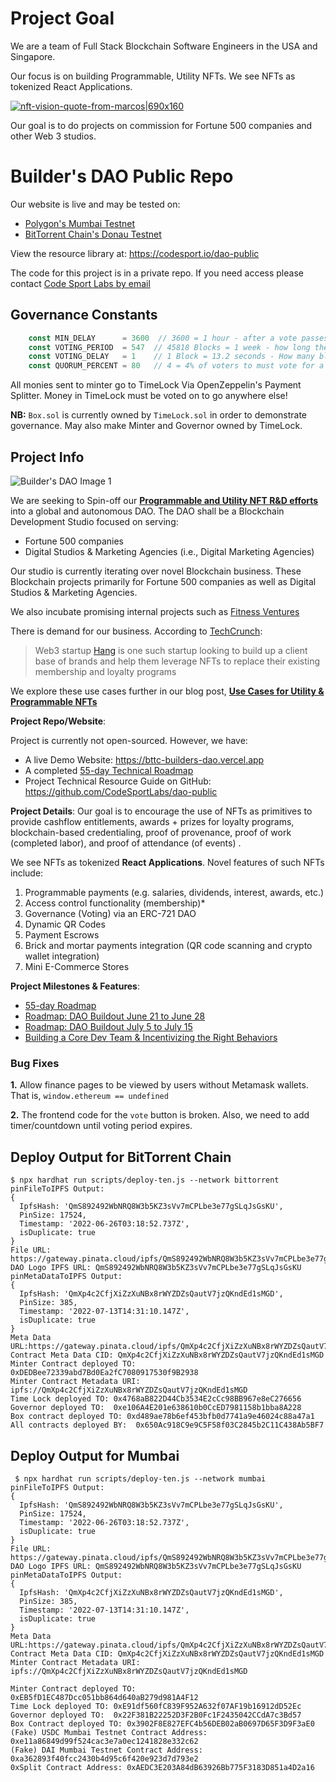 # Project Goal
We are  a team of Full Stack Blockchain Software Engineers in the USA and Singapore. 

Our focus is on building Programmable, Utility NFTs.  We see NFTs as tokenized React Applications.

[![nft-vision-quote-from-marcos|690x160]([upload://cl1tc1aCh0A33NVWl77c67llBS3.png](https://aws1.discourse-cdn.com/business4/uploads/trondao/original/2X/5/567a7a6da9420ac99271d75ee3fce1f3e1de03f3.png))](https://codesport.io/blockchain/dao/use-cases-for-programmable-and-utility-nfts/)

Our goal is to do projects on commission for Fortune 500 companies and other Web 3 studios. 


# Builder's DAO Public Repo

Our website is live and may be tested on:

* [Polygon's Mumbai Testnet](https://builders-dao.vercel.app/) 
* [BitTorrent Chain's Donau Testnet](https://bttc-builders-dao.vercel.app/)

View the resource library at: https://codesport.io/dao-public

The code for this project is in a private repo. If you need access please contact [Code Sport Labs by email](https://codesport.io/contact-us)

## Governance Constants

```javascript
    const MIN_DELAY      = 3600  // 3600 = 1 hour - after a vote passes, you have 1 hour before you can enact  
    const VOTING_PERIOD  = 547  // 45818 Blocks = 1 week - how long the vote lasts. | 547 Blocks = 2 hours
    const VOTING_DELAY   = 1    // 1 Block = 13.2 seconds - How many blocks till a proposal vote becomes active
    const QUORUM_PERCENT = 80   // 4 = 4% of voters to must vote for a proposal to pass | 80 = 80%
```
All monies sent to minter go to TimeLock Via OpenZeppelin's Payment Splitter.  Money in TimeLock must be voted on to go anywhere else!

**NB:** `Box.sol` is currently owned by `TimeLock.sol` in order to demonstrate governance.  May also make Minter and Governor owned by TimeLock.



## Project Info
![Builder's DAO Image 1](https://bttc-builders-dao.vercel.app/images/analyst-typing.jpg)

We are seeking to Spin-off our [**Programmable and Utility NFT R&D efforts** ](https://codesport.io/blockchain/dao/use-cases-for-programmable-and-utility-nfts/) into a global and autonomous DAO. The DAO shall be a Blockchain Development Studio focused on serving:

* Fortune 500 companies
* Digital Studios & Marketing Agencies (i.e., Digital Marketing Agencies) 

Our studio is currently iterating over novel Blockchain business. These Blockchain projects primarily for Fortune 500 companies as well as Digital Studios & Marketing Agencies.

We also incubate  promising internal projects such as [Fitness Ventures](https://forum.trondao.org/t/fitness-ventures-launch-a-real-life-fitness-group-on-the-blockchain/4382)

There is demand for our business. According to [TechCrunch](https://techcrunch.com/2022/07/14/nft-brand-loyalty-platform-hang-banks-16-million-from-paradigm/):

> Web3 startup [Hang](https://www.hang.xyz/) is one such startup looking to build up a client base of brands and help them leverage NFTs to replace their existing membership and loyalty programs

We explore these use cases further in our blog post, [**Use Cases for Utility & Programmable NFTs**](https://codesport.io/blockchain/dao/use-cases-for-programmable-and-utility-nfts/)

**Project Repo/Website**:  

Project is currently not open-sourced. However, we have: 

* A live Demo Website: https://bttc-builders-dao.vercel.app
* A completed [55-day Technical Roadmap](https://codesport.io/blockchain/dao/dao-buildout-may-23-july-15#roadmap) 
* Project Technical Resource Guide on GitHub: https://github.com/CodeSportLabs/dao-public 

**Project Details**: 
Our goal is to encourage the use of NFTs as primitives to provide cashflow entitlements, awards + prizes for loyalty programs, blockchain-based credentialing, proof of provenance, proof of work (completed labor), and proof of attendance (of events) .

We see NFTs as tokenized **React Applications**. Novel features of such NFTs include:

1. Programmable payments (e.g. salaries, dividends, interest, awards, etc.)
2. Access control functionality (membership)*
3. Governance (Voting) via an ERC-721 DAO
4. Dynamic QR Codes
5. Payment Escrows
6. Brick and mortar payments integration (QR code scanning and crypto wallet integration)
7. Mini E-Commerce Stores 

**Project Milestones & Features**: 

* [55-day Roadmap](https://codesport.io/blockchain/dao/dao-buildout-may-23-july-15#roadmap)
* [Roadmap: DAO Buildout June 21 to June 28](https://codesport.io/blockchain/dao/roadmap-dao-buildout-june-21-to-june-28/)
* [Roadmap: DAO Buildout July 5 to July 15](https://codesport.io/blockchain/dao/roadmap-dao-buildout-july-5-to-july-15/)
* [Building a Core Dev Team & Incentivizing the Right Behaviors](https://codesport.io/business-strategy/daos-incentivizing-the-right-behaviors/)

### Bug Fixes

**1.** Allow finance pages to be viewed by users without Metamask wallets. That is, `window.ethereum == undefined`

**2.** The frontend code for the `vote` button is broken. Also, we need to add timer/countdown until voting period expires.


## Deploy Output for BitTorrent Chain

```
$ npx hardhat run scripts/deploy-ten.js --network bittorrent
pinFileToIPFS Output:
{
  IpfsHash: 'QmS892492WbNRQ8W3b5KZ3sVv7mCPLbe3e77gSLqJsGsKU',
  PinSize: 17524,
  Timestamp: '2022-06-26T03:18:52.737Z',
  isDuplicate: true
}
File URL: https://gateway.pinata.cloud/ipfs/QmS892492WbNRQ8W3b5KZ3sVv7mCPLbe3e77gSLqJsGsKU
DAO Logo IPFS URL: QmS892492WbNRQ8W3b5KZ3sVv7mCPLbe3e77gSLqJsGsKU
pinMetaDataToIPFS Output:
{
  IpfsHash: 'QmXp4c2CfjXiZzXuNBx8rWYZDZsQautV7jzQKndEd1sMGD',
  PinSize: 385,
  Timestamp: '2022-07-13T14:31:10.147Z',
  isDuplicate: true
}
Meta Data URL:https://gateway.pinata.cloud/ipfs/QmXp4c2CfjXiZzXuNBx8rWYZDZsQautV7jzQKndEd1sMGD
Contract Meta Data CID: QmXp4c2CfjXiZzXuNBx8rWYZDZsQautV7jzQKndEd1sMGD
Minter Contract deployed TO: 0xDEDBee72339abd7Bd0Ea2fC7080917530f9B2938
Minter Contract Metadata URI: ipfs://QmXp4c2CfjXiZzXuNBx8rWYZDZsQautV7jzQKndEd1sMGD
Time Lock deployed TO: 0x4768aB822D44Cb3534E2cCc98BB967e8eC276656
Governor deployed TO:  0xe106A4E201e638610b0CcED7981158b1bba8A228
Box contract deployed TO: 0xd489ae78b6ef453bfb0d7741a9e46024c88a47a1
All contracts deployed BY:  0x650Ac918C9e9C5F58f03C2845b2C11C438Ab5BF7
```


## Deploy Output for Mumbai

```
 $ npx hardhat run scripts/deploy-ten.js --network mumbai
pinFileToIPFS Output:
{
  IpfsHash: 'QmS892492WbNRQ8W3b5KZ3sVv7mCPLbe3e77gSLqJsGsKU',
  PinSize: 17524,
  Timestamp: '2022-06-26T03:18:52.737Z',
  isDuplicate: true
}
File URL: https://gateway.pinata.cloud/ipfs/QmS892492WbNRQ8W3b5KZ3sVv7mCPLbe3e77gSLqJsGsKU
DAO Logo IPFS URL: QmS892492WbNRQ8W3b5KZ3sVv7mCPLbe3e77gSLqJsGsKU
pinMetaDataToIPFS Output:
{
  IpfsHash: 'QmXp4c2CfjXiZzXuNBx8rWYZDZsQautV7jzQKndEd1sMGD',
  PinSize: 385,
  Timestamp: '2022-07-13T14:31:10.147Z',
  isDuplicate: true
}
Meta Data URL:https://gateway.pinata.cloud/ipfs/QmXp4c2CfjXiZzXuNBx8rWYZDZsQautV7jzQKndEd1sMGD
Contract Meta Data CID: QmXp4c2CfjXiZzXuNBx8rWYZDZsQautV7jzQKndEd1sMGD
Minter Contract Metadata URI: ipfs://QmXp4c2CfjXiZzXuNBx8rWYZDZsQautV7jzQKndEd1sMGD

Minter Contract deployed TO: 0xEB5fD1EC487Dcc051bb864d640aB279d981A4F12
Time Lock deployed TO: 0xE91df560fC839F952A632f07AF19b16912dD52Ec
Governor deployed TO:  0x22F381B22252D3F2B0Fc1F2435042CCdA7c3Bd57
Box Contract deployed TO: 0x3902F8E827EFC4b56DEB02aB0697D65F3D9F3aE0
(Fake) USDC Mumbai Testnet Contract Address: 0xe11a86849d99f524cac3e7a0ec1241828e332c62
(Fake) DAI Mumbai Testnet Contract Address: 0xa362893f40fcc2430b4d95c6f420e923d7d793e2
0xSplit Contract Address: 0xAEDC3E203A84dB63926Bb775F3183D851a4D2a16
```
